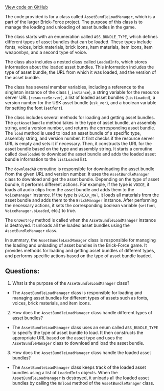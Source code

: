 [View code on GitHub](https://github.com/TieHaxJan/Brick-Force/Assembly-CSharp\AssetBundleLoadManager.cs)

The code provided is for a class called `AssetBundleLoadManager`, which is a part of the larger Brick-Force project. The purpose of this class is to manage the loading and unloading of asset bundles in the game.

The class starts with an enumeration called `ASS_BUNDLE_TYPE`, which defines different types of asset bundles that can be loaded. These types include fonts, voices, brick materials, brick icons, item materials, item icons, item weaponbys, and a second type of voice.

The class also includes a nested class called `LoadedInfo`, which stores information about the loaded asset bundles. This information includes the type of asset bundle, the URL from which it was loaded, and the version of the asset bundle.

The class has several member variables, including a reference to the singleton instance of the class (`_instance`), a string variable for the resource server URL (`resourceServer`), a list of loaded asset bundles (`listLoaded`), a version number for the USK asset bundle (`usk_ver`), and a boolean variable for setting the font (`setfont`).

The class includes several methods for loading and getting asset bundles. The `getAssetBundle` method takes in the type of asset bundle, an assembly string, and a version number, and returns the corresponding asset bundle. The `load` method is used to load an asset bundle of a specific type, assembly string, and version number. It first checks if the resource server URL is empty and sets it if necessary. Then, it constructs the URL for the asset bundle based on the type and assembly string. It starts a coroutine called `downloadAB` to download the asset bundle and adds the loaded asset bundle information to the `listLoaded` list.

The `downloadAB` coroutine is responsible for downloading the asset bundle from the given URL and version number. It uses the `AssetBundleManager` class to download and get the asset bundle. Depending on the type of asset bundle, it performs different actions. For example, if the type is `VOICE`, it loads all audio clips from the asset bundle and adds them to the `VoiceManager` instance. If the type is `BRICK_MAT`, it loads all materials from the asset bundle and adds them to the `BrickManager` instance. After performing the necessary actions, it sets the corresponding boolean variable (`setfont`, `VoiceManager.bLoaded`, etc.) to true.

The `OnDestroy` method is called when the `AssetBundleLoadManager` instance is destroyed. It unloads all the loaded asset bundles using the `AssetBundleManager` class.

In summary, the `AssetBundleLoadManager` class is responsible for managing the loading and unloading of asset bundles in the Brick-Force game. It provides methods for loading and getting asset bundles of different types, and performs specific actions based on the type of asset bundle loaded.
## Questions: 
 1. What is the purpose of the `AssetBundleLoadManager` class?
- The `AssetBundleLoadManager` class is responsible for loading and managing asset bundles for different types of assets such as fonts, voices, brick materials, and item icons.

2. How does the `AssetBundleLoadManager` class handle different types of asset bundles?
- The `AssetBundleLoadManager` class uses an enum called `ASS_BUNDLE_TYPE` to specify the type of asset bundle to load. It then constructs the appropriate URL based on the asset type and uses the `AssetBundleManager` class to download and load the asset bundle.

3. How does the `AssetBundleLoadManager` class handle the loaded asset bundles?
- The `AssetBundleLoadManager` class keeps track of the loaded asset bundles using a list of `LoadedInfo` objects. When the `AssetBundleLoadManager` is destroyed, it unloads all the loaded asset bundles by calling the `Unload` method of the `AssetBundleManager` class.